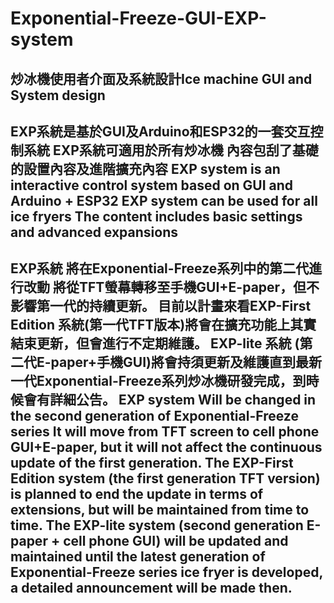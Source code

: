 # Exponential-Freeze-GUI-EXP-system
炒冰機使用者介面及系統設計Ice machine GUI and System design
-------------------------------------------
EXP系統是基於GUI及Arduino和ESP32的一套交互控制系統
EXP系統可適用於所有炒冰機
內容包刮了基礎的設置內容及進階擴充內容
EXP system is an interactive control system based on GUI and Arduino + ESP32
EXP system can be used for all ice fryers
The content includes basic settings and advanced expansions
-------------------------------------------
EXP系統 將在Exponential-Freeze系列中的第二代進行改動
將從TFT螢幕轉移至手機GUI+E-paper，但不影響第一代的持續更新。
目前以計畫來看EXP-First Edition 系統(第一代TFT版本)將會在擴充功能上其實結束更新，但會進行不定期維護。
EXP-lite 系統 (第二代E-paper+手機GUI)將會持須更新及維護直到最新一代Exponential-Freeze系列炒冰機研發完成，到時候會有詳細公告。
EXP system Will be changed in the second generation of Exponential-Freeze series
It will move from TFT screen to cell phone GUI+E-paper, but it will not affect the continuous update of the first generation.
The EXP-First Edition system (the first generation TFT version) is planned to end the update in terms of extensions, but will be maintained from time to time.
The EXP-lite system (second generation E-paper + cell phone GUI) will be updated and maintained until the latest generation of Exponential-Freeze series ice fryer is developed, a detailed announcement will be made then.
-------------------------------------------







